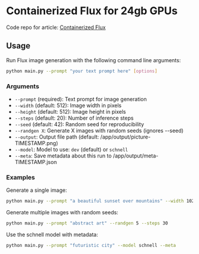 # Containerized Flux for 24gb GPUs

Code repo for article: [Containerized Flux](https://codingwithcody.com/2025/03/09/containerized-flux/)

## Usage

Run Flux image generation with the following command line arguments:

```bash
python main.py --prompt "your text prompt here" [options]
```

### Arguments

- `--prompt` (required): Text prompt for image generation
- `--width` (default: 512): Image width in pixels
- `--height` (default: 512): Image height in pixels
- `--steps` (default: 20): Number of inference steps
- `--seed` (default: 42): Random seed for reproducibility
- `--randgen X`: Generate X images with random seeds (ignores --seed)
- `--output`: Output file path (default: /app/output/picture-TIMESTAMP.png)
- `--model`: Model to use: `dev` (default) or `schnell`
- `--meta`: Save metadata about this run to /app/output/meta-TIMESTAMP.json

### Examples

Generate a single image:
```bash
python main.py --prompt "a beautiful sunset over mountains" --width 1024 --height 768
```

Generate multiple images with random seeds:
```bash
python main.py --prompt "abstract art" --randgen 5 --steps 30
```

Use the schnell model with metadata:
```bash
python main.py --prompt "futuristic city" --model schnell --meta
```
